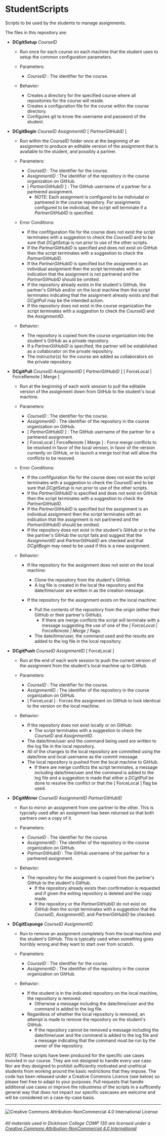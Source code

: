 # StudentScripts
Scripts to be used by the students to manage assignments.

The files in this repository are:
* __DCgitSetup__ _CourseID_
  * Run once for each course on each machine that the student uses to setup the common configuration parameters.
  
  * Parameters: 
    * _CourseID_ : The identifier for the course. 
    
  * Behavior:
    * Creates a directory for the specified course where all repositories for the course will reside.
    * Creates a configuration file for the course within the course directory.
    * Configures git to know the username and password of the student.
    
* __DCgitBegin__ _CourseID_ _AssignmentID_ [ _PartnerGitHubID_ ]
  * Run within the CourseID folder once at the beginning of an assignment to produce an editable version of the assignment that is available to the student, and possibly a partner. 

  * Parameters:
    * _CourseID_ : The identifier for the course. 
    * _AssignmentID_ : The identifier of the repository in the course organization on GitHub.
    * [ _PartnerGitHubID_ ] : The GitHub username of a partner for a partnered assignment.
      * _NOTE_: Each assignment is configured to be indiviudal or partnered in the course repository. For assignments configured to be individual, the script will terminate if a _PartnerGitHubID_ is specified.
      
   * Error Conditions:
     * If the confifguration file for the course does not exist the script terminates with a suggestion to check the _CourseID_ and to be sure that _DCgitSetup_ is run prior to use of the other scripts.
     * If the _PartnerGitHubID_ is specified and does not exist on GitHub then the script terminates with a suggestion to check the _PartnerGitHubID_.
     * If the _PartnerGitHubID_ is specified but the assignment is an individual assignment then the script terminates with an indication that the assignment is not partnered and the _PartnerGitHubID_ should be omitted.
     * If the repository already exists in the student's GitHub, the partner's GitHub and/or on the local machine then the script terminates indicating that the assignment already exists and that _DCgitPull_ may be the intended action. 
     * If the repository does not exist in the course organization the script terminates with a suggestion to check the _CourseID_ and the _AssignmentID_.
     
   * Behavior:
     * The repository is copied from the course organization into the student's GitHub as a private repository.
     * If a _PartnerGitHubID_ is specified, the partner will be established as a collaborator on the private repository.
     * The instructor(s) for the course are added as collaborators on the private repository.
    
* __DCgitPull__ _CourseID_ _AssignmentID_ [ _PartnerGitHubID_ ] [ ForceLocal | ForceRemote | Merge ]
  * Run at the beginning of each work session to pull the editable version of the assignment down from GitHub to the student's local machine.
  
  * Parameters:
    * _CourseID_ : The identifier for the course. 
    * _AssignmentID_ : The identifier of the repository in the course organization on GitHub.
    * [ _PartnerGitHubID_ ] : The GitHub username of the partner for a partnered assignment.
    * [ ForceLocal | ForceRemote | Merge ] : Force merge conflicts to be resolved in favor of the local version, in favor of the version currently on GitHub, or to launch a merge tool that will allow the conflicts to be resoved.
      
  * Error Conditions:
    * If the confifguration file for the course does not exist the script terminates with a suggestion to check the _CourseID_ and to be sure that _DCgitSetup_ is run prior to use of the other scripts.
    * If the _PartnerGitHubID_ is specified and does not exist on GitHub then the script terminates with a suggestion to check the _PartnerGitHubID_.
    * If the _PartnerGitHubID_ is specified but the assignment is an individual assignment then the script terminates with an indication that the assignment is not partnered and the _PartnerGitHubID_ should be omitted.
    * If the repository does not exist in the student's GitHub or in the the partner's GitHub the script fails and suggest that the _AssignmentID_ and _PartnerGitHubID_ are checked and that _DCgitBegin_ may need to be used if this is a new assignment.
  
  * Behavior:
    * If the repository for the assignment does not exist on the local machine:
      * Clone the repository from the student's GitHub.  
      * A log file is created in the local the repository and the date/time/user are written in as the creation message.
      
    * If the repository for the assignment exists on the local machine:
      * Pull the contents of the repository from the origin (either their GitHub or their partner's GitHub).  
        * If there are merge conflicts the script will terminate with a message suggesting the use of one of the _[ ForceLocal | ForceRemote | Merge ]_ flags.
      * The date/time/user, the command used and the results are added to the log file in the local repository.
    
* __DCgitPush__ _CourseID_ _AssignmentID_ [ ForceLocal ]
  * Run at the end of each work session to push the current version of the assignment from the student's local machine up to GitHub.
    
  * Parameters:
    * _CourseID_ : The identifier for the course. 
    * _AssignmentID_ : The identifier of the repository in the course organization on GitHub.
    * [ ForceLocal ] : Forces the assignment on GitHub to look identical to the version on the local machine.
    
  * Behavior:
    * If the repository does not exist locally or on GitHub:
        * The script terminates with a suggestion to check the _CourseID_ and _AssignmentID_.
    * The date/time/user and the command being used are written to the log file in the local repository.
    * All of the changes to the local repository are committed using the date/time and local username as the commit message.
    * The local repository is pushed from the local machine to GitHub. 
      * If there are merge conflicts the script terminates, a message including date/time/user and the command is added to the log file and a suggestion is made that either a _DCgitPull_ be done to resolve the conflict or that the [ ForceLocal ] flag be used.


* __DCgitMirror__ _CourseID_ _AssignmentID_ _PartnerGitHubID_
  * Run to mirror an assignment from one partner to the other.  This is typcially used after an assignment has been returned so that both partners own a copy of it.
  
  * Parameters:
    * _CourseID_ : The identifier for the course. 
    * _AssignmentID_ : The identifier of the repository in the course organization on GitHub.
    * _PartnerGitHubID_ : The GitHub username of the partner for a partnered assignment.
    
  * Behavior:
    * The repository for the assignment is copied from the partner's GitHub to the student's GitHub.  
      * If the repository already exists then confirmation is requested and if given the exiting repository is deleted and the copy made.
      * If the repository or the _PartnerGitHubID_ do not exist on GitHub then the script terminates with a suggestion that the _CourseID_, _AssignmentID_, and _PartnerGitHubID_ be checked.
    
* __DCgitExpunge__ _CourseID_ _AssignmentID_
  * Run to remove an assignment completely from the local machine and the student's GitHub.  This is typically used when something goes horribly wrong and they want to start over from scratch.

  * Parameters:
    * _CourseID_ : The identifier for the course. 
    * _AssignmentID_ : The identifier of the repository in the course organization on GitHub.
    
  * Behavior:
    * If the student is in the indicated repository on the local machine, the repositiory is removed.
      * Otherwise a message including the date/time/user and the command is added to the log file.
    * Regardless of whether the local repository is removed, an attempt is made to remove the repository on the student's GitHub.
      * If the repository cannot be removed a message including the date/time/user and the command is added to the log file and a message indicating that the command must be run by the owner of the repository.

_NOTE_: These scripts have been produced for the specific use cases invovled in our course.  They are not designed to handle every use case. Nor are they designed to prohibit sufficiently motivated and unethical students from working around the basic restrictions that they impose.  The code has been released under a Creative Commons Licence (see below) so please feel free to adapt to your purposes. Pull requests that handle additional use cases or improve the robustness of the scripts in a sufficently general way that does not impact our specific usecases are welcome and will be considered on a case-by-case basis.

___
![Creative Commons Attribution-NonCommercial 4.0 International License](https://i.creativecommons.org/l/by-nc/4.0/88x31.png "Creative Commons Attribution-NonCommercial 4.0 International License")
###### All materials used in Dickinson College COMP 130</span> are licensed under a [Creative Commons Attribution-NonCommercial 4.0 International ](http://creativecommons.org/licenses/by-nc/4.0/)
